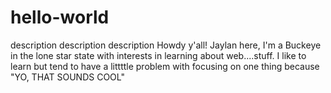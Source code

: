 # hello-world
description description description 
Howdy y'all! Jaylan here, I'm a Buckeye in the lone star state with interests in learning about web....stuff. I like to learn but tend to have a littttle problem with focusing on one thing because "YO, THAT SOUNDS COOL" 
